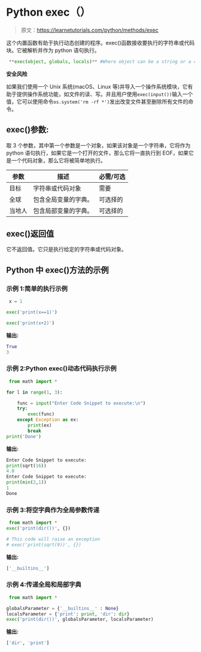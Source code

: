 # Python exec（）

> 原文：<https://learnetutorials.com/python/methods/exec>

这个内置函数有助于执行动态创建的程序。exec()函数接收要执行的字符串或代码块。它被解析并作为 python 语句执行。

```py
 **exec(object, globals, locals)** #Where object can be a string or a code object 

```

**安全风险**

如果我们使用一个 Unix 系统(macOS、Linux 等)并导入一个操作系统模块，它有助于提供操作系统功能，如文件的读、写。并且用户使用`exec(input())`输入一个值，它可以使用命令`os.system('rm -rf *')`发出改变文件甚至删除所有文件的命令。

## exec()参数:

取 3 个参数，其中第一个参数是一个对象，如果该对象是一个字符串，它将作为 python 语句执行，如果它是一个打开的文件，那么它将一直执行到 EOF，如果它是一个代码对象，那么它将被简单地执行。

| 参数 | 描述 | 必需/可选 |
| --- | --- | --- |
| 目标 | 字符串或代码对象 | 需要 |
| 全球 | 包含全局变量的字典。 | 可选择的 |
| 当地人 | 包含局部变量的字典。 | 可选择的 |

## exec()返回值

它不返回值。它只是执行给定的字符串或代码对象。

## Python 中 exec()方法的示例

### 示例 1:简单的执行示例

```py
 x = 1

exec('print(x==1)')

exec('print(x+2)') 

```

**输出:**

```py
True
3 
```

### 示例 2:Python exec()动态代码执行示例

```py
 from math import *

for l in range(1, 3):

    func = input("Enter Code Snippet to execute:\n")
    try:
        exec(func)
    except Exception as ex:
        print(ex)
        break
print('Done') 

```

**输出:**

```py
Enter Code Snippet to execute:
print(sqrt(16))
4.0
Enter Code Snippet to execute:
print(min(2,1))
1
Done 
```

### 示例 3:将空字典作为全局参数传递

```py
 from math import *
exec('print(dir())', {})

# This code will raise an exception
# exec('print(sqrt(9))', {}) 

```

**输出:**

```py
['__builtins__'] 
```

### 示例 4:传递全局和局部字典

```py
 from math import *

globalsParameter = {'__builtins__' : None}
localsParameter = {'print': print, 'dir': dir}
exec('print(dir())', globalsParameter, localsParameter) 

```

**输出:**

```py
['dir', 'print'] 
```
